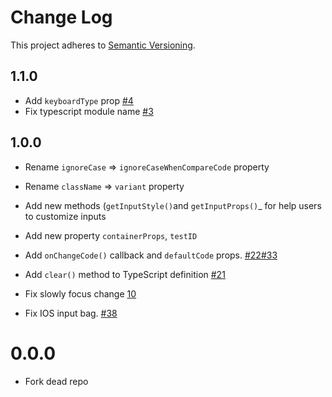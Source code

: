# Change Log
This project adheres to [Semantic Versioning](http://semver.org/).

## 1.1.0
* Add `keyboardType` prop [#4](https://github.com/retyui/react-native-confirmation-code-field/pull/4)
* Fix typescript module name [#3](https://github.com/retyui/react-native-confirmation-code-field/pull/3)


## 1.0.0

* Rename `ignoreCase` => `ignoreCaseWhenCompareCode` property
* Rename `className` => `variant` property

* Add new methods (`getInputStyle()`and `getInputProps()`_  for help users to customize inputs
* Add new property `containerProps`, `testID`
* Add `onChangeCode()` callback and `defaultCode` props. [#22](https://github.com/ttdung11t2/react-native-confirmation-code-input/pull/22)[#33](https://github.com/ttdung11t2/react-native-confirmation-code-input/pull/33/files)
* Add `clear()` method to TypeScript definition [#21](https://github.com/ttdung11t2/react-native-confirmation-code-input/pull/21)

* Fix slowly focus change [10](https://github.com/ttdung11t2/react-native-confirmation-code-input/pull/10)
* Fix IOS input bag. [#38](https://github.com/ttdung11t2/react-native-confirmation-code-input/pull/38/files)

# 0.0.0

* Fork dead repo 
